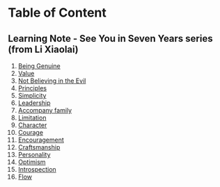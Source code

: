 
# Table of Content

## Learning Note - See You in Seven Years series (from Li Xiaolai)

001. [Being Genuine](https://github.com/ericlee1778/writing/blob/main/english/Learning%20Note%20-%20See%20You%20in%20Seven%20Years%20series%20(from%20Li%20Xiaolai)/001.Being%20Genuine.md)
002. [Value](https://github.com/ericlee1778/writing/blob/main/english/Learning%20Note%20-%20See%20You%20in%20Seven%20Years%20series%20(from%20Li%20Xiaolai)/002.Value.md)
003. [Not Believing in the Evil](https://github.com/ericlee1778/writing/blob/main/english/Learning%20Note%20-%20See%20You%20in%20Seven%20Years%20series%20(from%20Li%20Xiaolai)/003.Not%20Believing%20in%20the%20Evil.md)
004. [Principles](https://github.com/ericlee1778/writing/blob/main/english/Learning%20Note%20-%20See%20You%20in%20Seven%20Years%20series%20(from%20Li%20Xiaolai)/004.Principles.md)
005. [Simplicity](https://github.com/ericlee1778/writing/blob/main/english/Learning%20Note%20-%20See%20You%20in%20Seven%20Years%20series%20(from%20Li%20Xiaolai)/005.Simplicity.md)
006. [Leadership](https://github.com/ericlee1778/writing/blob/main/english/Learning%20Note%20-%20See%20You%20in%20Seven%20Years%20series%20(from%20Li%20Xiaolai)/006.Leadership.md)
007. [Accompany family](https://github.com/ericlee1778/writing/blob/main/english/Learning%20Note%20-%20See%20You%20in%20Seven%20Years%20series%20(from%20Li%20Xiaolai)/007.Accompany%20family.md)
008. [Limitation](https://github.com/ericlee1778/writing/blob/main/english/Learning%20Note%20-%20See%20You%20in%20Seven%20Years%20series%20(from%20Li%20Xiaolai)/008.Limitation.md)
009. [Character](https://github.com/ericlee1778/writing/blob/main/english/Learning%20Note%20-%20See%20You%20in%20Seven%20Years%20series%20(from%20Li%20Xiaolai)/009.Character.md)
010. [Courage](https://github.com/ericlee1778/writing/blob/main/english/Learning%20Note%20-%20See%20You%20in%20Seven%20Years%20series%20(from%20Li%20Xiaolai)/010.Courage.md)
011. [Encouragement](https://github.com/ericlee1778/writing/blob/main/english/Learning%20Note%20-%20See%20You%20in%20Seven%20Years%20series%20(from%20Li%20Xiaolai)/011.Encouragement.md)
012. [Craftsmanship](https://github.com/ericlee1778/writing/blob/main/english/Learning%20Note%20-%20See%20You%20in%20Seven%20Years%20series%20(from%20Li%20Xiaolai)/012.Craftsmanship.md)
013. [Personality](https://github.com/ericlee1778/writing/blob/main/english/Learning%20Note%20-%20See%20You%20in%20Seven%20Years%20series%20(from%20Li%20Xiaolai)/013.Personality.md)
014. [Optimism](https://github.com/ericlee1778/writing/blob/main/english/Learning%20Note%20-%20See%20You%20in%20Seven%20Years%20series%20(from%20Li%20Xiaolai)/014.Optimism.md)
015. [Introspection](https://github.com/ericlee1778/writing/blob/main/english/Learning%20Note%20-%20See%20You%20in%20Seven%20Years%20series%20(from%20Li%20Xiaolai)/015.Introspection.md)
016. [Flow](https://github.com/ericlee1778/writing/blob/main/english/Learning%20Note%20-%20See%20You%20in%20Seven%20Years%20series%20(from%20Li%20Xiaolai)/016.Flow.md)